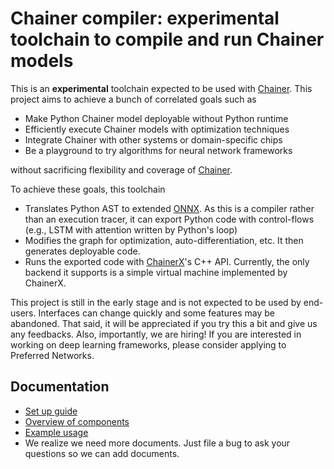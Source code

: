 # Chainer compiler: experimental toolchain to compile and run Chainer models

This is an **experimental** toolchain expected to be used with [Chainer](https://github.com/chainer/chainer). This project aims to achieve a bunch of correlated goals such as

- Make Python Chainer model deployable without Python runtime
- Efficiently execute Chainer models with optimization techniques
- Integrate Chainer with other systems or domain-specific chips
- Be a playground to try algorithms for neural network frameworks

without sacrificing flexibility and coverage of [Chainer](https://github.com/chainer/chainer).

To achieve these goals, this toolchain

- Translates Python AST to extended [ONNX](https://github.com/onnx/onnx/). As this is a compiler rather than an execution tracer, it can export Python code with control-flows (e.g., LSTM with attention written by Python's loop)
- Modifies the graph for optimization, auto-differentiation, etc. It then generates deployable code.
- Runs the exported code with [ChainerX](https://github.com/chainer/chainer/blob/master/chainerx.md)'s C++ API. Currently, the only backend it supports is a simple virtual machine implemented by ChainerX.

This project is still in the early stage and is not expected to be used by end-users. Interfaces can change quickly and some features may be abandoned. That said, it will be appreciated if you try this a bit and give us any feedbacks. Also, importantly, we are hiring! If you are interested in working on deep learning frameworks, please consider applying to Preferred Networks.

## Documentation

- [Set up guide](docs/setup.md)
- [Overview of components](docs/overview.md)
- [Example usage](docs/usage.md)
- We realize we need more documents. Just file a bug to ask your questions so we can add documents.
